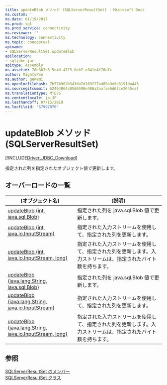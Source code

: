 ```yaml
---
title: updateBlob メソッド (SQLServerResultSet) | Microsoft Docs
ms.custom: ''
ms.date: 01/19/2017
ms.prod: sql
ms.prod_service: connectivity
ms.reviewer: ''
ms.technology: connectivity
ms.topic: conceptual
apiname:
- SQLServerResultSet.updateBlob
apilocation:
- sqljdbc.jar
apitype: Assembly
ms.assetid: 78e367c6-5e4d-4715-8cb7-e841e4f76a7c
author: MightyPen
ms.author: genemi
ms.openlocfilehash: 7b57b962b343da7d169f77ad09a9e9a3191da443
ms.sourcegitcommit: b2464064c0566590e486a3aafae6d67ce2645cef
ms.translationtype: MTE75
ms.contentlocale: ja-JP
ms.lasthandoff: 07/15/2019
ms.locfileid: "67997076"
---
```

# <a name="updateblob-method-sqlserverresultset"></a>updateBlob メソッド (SQLServerResultSet)
[!INCLUDE[Driver_JDBC_Download](../../../includes/driver_jdbc_download.md)]

  指定された列を指定されたオブジェクト値で更新します。  
  
## <a name="overload-list"></a>オーバーロードの一覧  
  
|[オブジェクト名]|[説明]|  
|----------|-----------------|  
|[updateBlob (int, java.sql.Blob)](../../../connect/jdbc/reference/updateblob-method-int-java-sql-blob.md)|指定された列を java.sql.Blob 値で更新します。|  
|[updateBlob (int, java.io.InputStream)](../../../connect/jdbc/reference/updateblob-method-int-java-io-inputstream.md)|指定された入力ストリームを使用して、指定された列を更新します。|  
|[updateBlob (int, java.io.InputStream, long)](../../../connect/jdbc/reference/updateblob-method-int-java-io-inputstream-long.md)|指定された入力ストリームを使用して、指定された列を更新します。入力ストリームは、指定されたバイト数を持ちます。|  
|[updateBlob (java.lang.String, java.sql.Blob)](../../../connect/jdbc/reference/updateblob-method-java-lang-string-java-sql-blob.md)|指定された列を java.sql.Blob 値で更新します。|  
|[updateBlob (java.lang.String, java.io.InputStream)](../../../connect/jdbc/reference/updateblob-method-java-lang-string-java-io-inputstream.md)|指定された入力ストリームを使用して、指定された列を更新します。|  
|[updateBlob (java.lang.String, java.io.InputStream, long)](../../../connect/jdbc/reference/updateblob-method-java-lang-string-java-io-inputstream-long.md)|指定された入力ストリームを使用して、指定された列を更新します。入力ストリームは、指定されたバイト数を持ちます。|  
  
## <a name="see-also"></a>参照  
 [SQLServerResultSet のメンバー](../../../connect/jdbc/reference/sqlserverresultset-members.md)   
 [SQLServerResultSet クラス](../../../connect/jdbc/reference/sqlserverresultset-class.md)  
  
  
